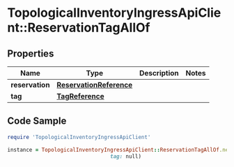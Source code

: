 # TopologicalInventoryIngressApiClient::ReservationTagAllOf

## Properties

Name | Type | Description | Notes
------------ | ------------- | ------------- | -------------
**reservation** | [**ReservationReference**](ReservationReference.md) |  | 
**tag** | [**TagReference**](TagReference.md) |  | 

## Code Sample

```ruby
require 'TopologicalInventoryIngressApiClient'

instance = TopologicalInventoryIngressApiClient::ReservationTagAllOf.new(reservation: null,
                                 tag: null)
```



